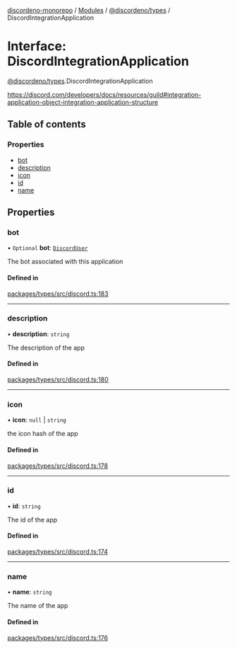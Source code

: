 [discordeno-monorepo](../README.md) / [Modules](../modules.md) / [@discordeno/types](../modules/discordeno_types.md) / DiscordIntegrationApplication

# Interface: DiscordIntegrationApplication

[@discordeno/types](../modules/discordeno_types.md).DiscordIntegrationApplication

https://discord.com/developers/docs/resources/guild#integration-application-object-integration-application-structure

## Table of contents

### Properties

- [bot](discordeno_types.DiscordIntegrationApplication.md#bot)
- [description](discordeno_types.DiscordIntegrationApplication.md#description)
- [icon](discordeno_types.DiscordIntegrationApplication.md#icon)
- [id](discordeno_types.DiscordIntegrationApplication.md#id)
- [name](discordeno_types.DiscordIntegrationApplication.md#name)

## Properties

### bot

• `Optional` **bot**: [`DiscordUser`](discordeno_types.DiscordUser.md)

The bot associated with this application

#### Defined in

[packages/types/src/discord.ts:183](https://github.com/deepsarda/discordeno/blob/c6dc30bb/packages/types/src/discord.ts#L183)

---

### description

• **description**: `string`

The description of the app

#### Defined in

[packages/types/src/discord.ts:180](https://github.com/deepsarda/discordeno/blob/c6dc30bb/packages/types/src/discord.ts#L180)

---

### icon

• **icon**: `null` \| `string`

the icon hash of the app

#### Defined in

[packages/types/src/discord.ts:178](https://github.com/deepsarda/discordeno/blob/c6dc30bb/packages/types/src/discord.ts#L178)

---

### id

• **id**: `string`

The id of the app

#### Defined in

[packages/types/src/discord.ts:174](https://github.com/deepsarda/discordeno/blob/c6dc30bb/packages/types/src/discord.ts#L174)

---

### name

• **name**: `string`

The name of the app

#### Defined in

[packages/types/src/discord.ts:176](https://github.com/deepsarda/discordeno/blob/c6dc30bb/packages/types/src/discord.ts#L176)
